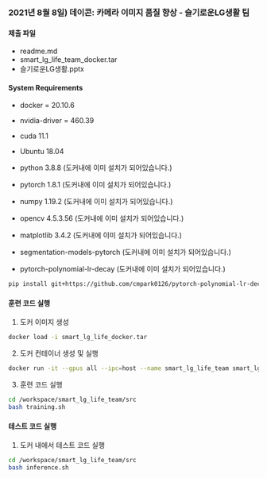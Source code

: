 ### 2021년 8월 8일) 데이콘: 카메라 이미지 품질 향상 - 슬기로운LG생활 팀

#### 제출 파일
* readme.md 
* smart_lg_life_team_docker.tar
* 슬기로운LG생활.pptx


#### System Requirements
* docker = 20.10.6
* nvidia-driver = 460.39
* cuda 11.1
* Ubuntu 18.04
* python 3.8.8 (도커내에 이미 설치가 되어있습니다.) 
* pytorch 1.8.1 (도커내에 이미 설치가 되어있습니다.) 
* numpy 1.19.2 (도커내에 이미 설치가 되어있습니다.)
* opencv 4.5.3.56 (도커내에 이미 설치가 되어있습니다.)
* matplotlib 3.4.2 (도커내에 이미 설치가 되어있습니다.) 
* segmentation-models-pytorch (도커내에 이미 설치가 되어있습니다.)

* pytorch-polynomial-lr-decay (도커내에 이미 설치가 되어있습니다.) 
```bash
pip install git+https://github.com/cmpark0126/pytorch-polynomial-lr-decay.git
```


#### 훈련 코드 실행
1. 도커 이미지 생성
```bash
docker load -i smart_lg_life_docker.tar
```

2. 도커 컨테이너 생성 및 실행
```bash
docker run -it --gpus all --ipc=host --name smart_lg_life_team smart_lg_life:final
```

3. 훈련 코드 실행
```bash
cd /workspace/smart_lg_life_team/src
bash training.sh
```

#### 테스트 코드 실행
1. 도커 내에서 테스트 코드 실행
```bash
cd /workspace/smart_lg_life_team/src
bash inference.sh
```


